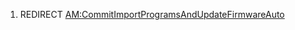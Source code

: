 1.  REDIRECT
    [AM:CommitImportProgramsAndUpdateFirmwareAuto](AM:CommitImportProgramsAndUpdateFirmwareAuto "wikilink")